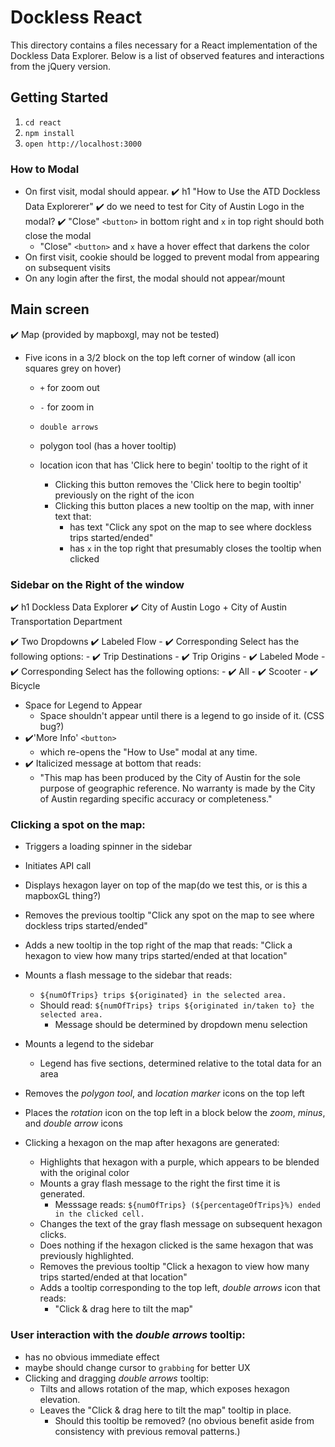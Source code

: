 # Dockless React

This directory contains a files necessary for a React implementation of the Dockless Data Explorer. Below is a list of observed features and interactions from the jQuery version.

## Getting Started

1. `cd react`
2. `npm install`
3.  `open http://localhost:3000`

### How to Modal
- On first visit, modal should appear.
  :heavy_check_mark: h1 "How to Use the ATD Dockless Data Explorerer"
  :heavy_check_mark: do we need to test for City of Austin Logo in the modal?
  :heavy_check_mark: "Close" `<button>` in bottom right and `x` in top right should both close the modal
    - "Close" `<button>` and `x` have a hover effect that darkens the color
- On first visit, cookie should be logged to prevent modal from appearing on subsequent visits
- On any login after the first, the modal should not appear/mount

## Main screen
:heavy_check_mark: Map (provided by mapboxgl, may not be tested)

- Five icons in a 3/2 block on the top left corner of window (all icon squares grey on hover)
  - `+` for zoom out
  - `-` for zoom in
  - `double arrows`

  - polygon tool (has a hover tooltip)
  - location icon that has 'Click here to begin' tooltip to the right of it
    - Clicking this button removes the 'Click here to begin tooltip' previously on the right of the icon
    - Clicking this button places a new tooltip on the map, with inner text that:
      - has text "Click any spot on the map to see where dockless trips started/ended"
      - has `x` in the top right that presumably closes the tooltip when clicked

### Sidebar on the Right of the window
  :heavy_check_mark: h1 Dockless Data Explorer
  :heavy_check_mark: City of Austin Logo + City of Austin Transportation Department

  :heavy_check_mark: Two Dropdowns
    :heavy_check_mark: Labeled Flow
      - :heavy_check_mark: Corresponding Select has the following options:
        - :heavy_check_mark: Trip Destinations
        - :heavy_check_mark: Trip Origins
    - :heavy_check_mark: Labeled Mode
      - :heavy_check_mark: Corresponding Select has the following options:
        - :heavy_check_mark: All
        - :heavy_check_mark: Scooter
        - :heavy_check_mark: Bicycle
  - Space for Legend to Appear
    - Space shouldn't appear until there is a legend to go inside of it. (CSS bug?)
  - :heavy_check_mark:'More Info' `<button>`
    - which re-opens the "How to Use" modal at any time.
  - :heavy_check_mark: Italicized message at bottom that reads:
    - "This map has been produced by the City of Austin for the sole purpose of geographic reference. No warranty is made by the City of Austin regarding specific accuracy or completeness."


### Clicking a spot on the map:
  - Triggers a loading spinner in the sidebar
  - Initiates API call
  - Displays hexagon layer on top of the map(do we test this, or is this a mapboxGL thing?)
  - Removes the previous tooltip "Click any spot on the map to see where dockless trips started/ended"
  - Adds a new tooltip in the top right of the map that reads:
    "Click a hexagon to view how many trips started/ended at that location"
  - Mounts a flash message to the sidebar that reads:
    - `${numOfTrips} trips ${originated} in the selected area.`
    - Should read: `${numOfTrips} trips ${originated in/taken to} the selected area.`
      - Message should be determined by dropdown menu selection
  - Mounts a legend to the sidebar
    - Legend has five sections, determined relative to the total data for an area
  - Removes the *polygon tool*, and *location marker* icons on the top left
  - Places the *rotation* icon on the top left in a block below the *zoom*, *minus*, and *double arrow* icons

- Clicking a hexagon on the map after hexagons are generated:
  - Highlights that hexagon with a purple, which appears to be blended with the original color
  - Mounts a gray flash message to the right the first time it is generated.
    - Messsage reads: `${numOfTrips} (${percentageOfTrips}%) ended in the clicked cell.`
  - Changes the text of the gray flash message on subsequent hexagon clicks.
  - Does nothing if the hexagon clicked is the same hexagon that was previously highlighted.
  - Removes the previous tooltip "Click a hexagon to view how many trips started/ended at that location"
  - Adds a tooltip corresponding to the top left, *double arrows* icon that reads:
    - "Click & drag here to tilt the map"

### User interaction with the *double arrows* tooltip:
  - has no obvious immediate effect
  - maybe should change cursor to `grabbing` for better UX
- Clicking and dragging *double arrows* tooltip:
  - Tilts and allows rotation of the map, which exposes hexagon elevation.
  - Leaves the "Click & drag here to tilt the map" tooltip in place.
    - Should this tooltip be removed? (no obvious benefit aside from consistency with previous removal patterns.)
